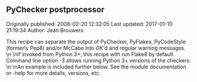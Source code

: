 ## PyChecker postprocessor

Originally published: 2008-02-20 12:32:05
Last updated: 2017-01-10 21:19:34
Author: Jean Brouwers

This recipe can separate the output of PyChecker, PyFlakes, PyCodeStyle (formerly Pep8) and/or McCabe into OK'd and regular warning messages.\n\nIf invoked from Python 3+, this recipe with run Flake8 by default.  Command line option -3 allows running Python 3+ versions of the checkers.  \n\nAn example is included further below.  See the module documentation or -help for more details, versions, etc.